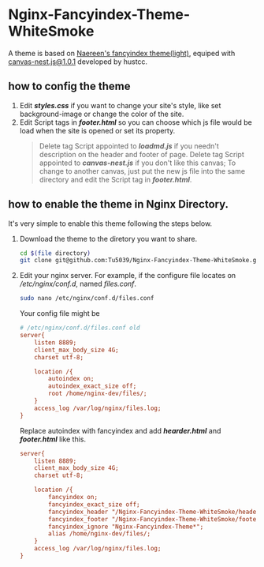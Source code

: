 # Nginx-Fancyindex-Theme-WhiteSmoke
A theme is based on [Naereen's fancyindex theme(light)](https://GitHub.com/Naereen/Nginx-Fancyindex-Theme), equiped with [canvas-nest.js@1.0.1](https://github.com/hustcc/canvas-nest.js) developed by hustcc. 

## how to config the theme

1. Edit ***styles.css*** if you want to change your site's style, like set background-image or change the color of the site.
1. Edit Script tags in ***footer.html*** so you can choose which js file would be load when the site is opened or set its property. 
   >    Delete tag Script appointed to ***loadmd.js*** if you needn't description on the header and footer of page.
        Delete tag Script appointed to ***canvas-nest.js*** if you don't like this canvas; To change to another canvas, just put the new js file into the same directory and edit the Script tag in ***footer.html***.

## how to enable the theme in Nginx Directory.

It's very simple to enable this theme following the steps below.
1. Download the theme to the diretory you want to share. 
    ```bash
    cd $(file directory)
    git clone git@github.com:Tu5039/Nginx-Fancyindex-Theme-WhiteSmoke.git
    ```
1. Edit your nginx server. For example, if the configure file locates on */etc/nginx/conf.d*, named *files.conf*.
    ```bash
    sudo nano /etc/nginx/conf.d/files.conf
    ```
    Your config file might be
    ```ini
    # /etc/nginx/conf.d/files.conf old
    server{
        listen 8889;
        client_max_body_size 4G;
        charset utf-8;
    
        location /{
            autoindex on;
            autoindex_exact_size off;
            root /home/nginx-dev/files/;
        }
        access_log /var/log/nginx/files.log;
    }
    ```
    Replace autoindex with fancyindex and add ***hearder.html*** and ***footer.html*** like this.
    ```ini
    server{
        listen 8889;
        client_max_body_size 4G;
        charset utf-8;
    
        location /{
            fancyindex on;
            fancyindex_exact_size off;
            fancyindex_header "/Nginx-Fancyindex-Theme-WhiteSmoke/header.html";
            fancyindex_footer "/Nginx-Fancyindex-Theme-WhiteSmoke/footer.html";
            fancyindex_ignore "Nginx-Fancyindex-Theme*";
            alias /home/nginx-dev/files/;
        }
        access_log /var/log/nginx/files.log;
    }
    ```